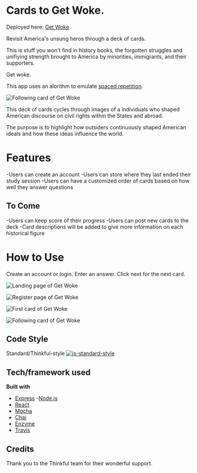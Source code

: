 # Cards to Get Woke.
Deployed here: [Get Woke](https://shielded-inlet-36595.herokuapp.com/)

Revisit America's unsung heros through a deck of cards.

This is stuff you won't find in history books, the forgotten struggles and unifiying strength brought to America by minorities, immigrants, and their supporters. 

Get woke.

This app uses an alorithm to emulate [spaced repetition](https://www.theguardian.com/education/2016/jan/23/spaced-repetition-a-hack-to-make-your-brain-store-information). 


![Following card of Get Woke](https://i.imgur.com/exTBnsW.png "Preview of GetWoke")

This deck of cards cycles through images of a individuals who shaped American discourse on civil rights within the States and abroad. 

The purpose is to highlight how outsiders continuously shaped American ideals and how these ideas influence the world. 


# Features
-Users can create an account
-Users can store where they last ended their study session
-Users can have a customized order of cards based on how well they answer questions

## To Come
-Users can keep score of their progress
-Users can post new cards to the deck
-Card descriptions will be added to give more information on each historical figure


# How to Use
Create an account or login. Enter an answer. Click next for the next card.

![Landing page of Get Woke](https://i.imgur.com/DzTA16P.png "Users will be greated here")

![Register page of Get Woke](https://i.imgur.com/8sloM0I.png "Users will be able to register a new account here")

![First card of Get Woke](https://i.imgur.com/Rmag0cV.png "Users are presented with this as the first card. They can answer and receive feedback. When they click next, the next card will appear")

![Following card of Get Woke](https://i.imgur.com/exTBnsW.png "The next card in the deck")

## Code Style
Standard/Thinkful-style
[![js-standard-style](https://img.shields.io/badge/code%20style-standard-brightgreen.svg?style=flat)](https://github.com/feross/standard)

## Tech/framework used

<b>Built with</b>
- [Express](https://expressjs.com/)
-[Node.js](https://nodejs.org/en/)
- [React](https://reactjs.org/)
- [Mocha](https://mochajs.org/)
- [Chai](http://www.chaijs.com/)
- [Enzyme](https://airbnb.io/enzyme/docs/api/)
- [Travis](https://travis-ci.org)

## Credits
Thank you to the Thinkful team for their wonderful support. 